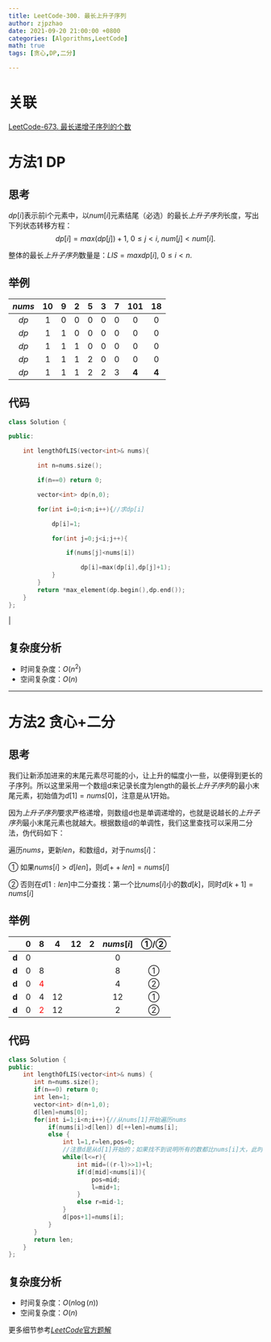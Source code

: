 ```yaml
---
title: LeetCode-300. 最长上升子序列
author: zjpzhao
date: 2021-09-20 21:00:00 +0800
categories: [Algorithms,LeetCode]
math: true
tags: [贪心,DP,二分]

---
```

# 关联
[LeetCode-673. 最长递增子序列的个数](/posts/673-Number-of-Longest-Increasing-Subsequence)

# 方法1 DP
## 思考
$dp[i]$表示前i个元素中，以$num[i]$元素结尾（必选）的最长*上升子序列*长度，写出下列状态转移方程：
$$dp[i]=max(dp[j])+1,\ 0\le j \lt i,\ num[j]<num[i].$$ 

整体的最长*上升子序列*数量是：$LIS=max{dp[i]},\ 0\le i \lt n.$

## 举例

| $nums$ | 10  |  9  |  2  |  5  |  3  |  7  |  101  |  18   |
|:----:|:---:|:---:|:---:|:---:|:---:|:---:|:-----:|:-----:|
|  $dp$  |  1  |  0  |  0  |  0  |  0  |  0  |   0   |   0   |
|  $dp$  |  1  |  1  |  0  |  0  |  0  |  0  |   0   |   0   |
|  $dp$  |  1  |  1  |  1  |  0  |  0  |  0  |   0   |   0   |
|  $dp$  |  1  |  1  |  1  |  2  |  0  |  0  |   0   |   0   |
|  $dp$  |  1  |  1  |  1  |  2  |  2  |  3  | **4** | **4** 

## 代码


```cpp
class Solution {

public:

	int lengthOfLIS(vector<int>& nums){

		int n=nums.size();

		if(n==0) return 0;

		vector<int> dp(n,0);

		for(int i=0;i<n;i++){//求dp[i]

			dp[i]=1;

			for(int j=0;j<i;j++){

				if(nums[j]<nums[i])

					dp[i]=max(dp[i],dp[j]+1);
			}
		}
		return *max_element(dp.begin(),dp.end());
	}
};
```

|

## 复杂度分析

- 时间复杂度：$O(n^2)$
- 空间复杂度：$O(n)$

---
# 方法2 贪心+二分
## 思考
我们让新添加进来的末尾元素尽可能的小，让上升的幅度小一些，以便得到更长的子序列。所以这里采用一个数组d来记录长度为length的最长*上升子序列*的最小末尾元素，初始值为$d[1]=nums[0]$，注意是从1开始。

因为*上升子序列*要求严格递增，则数组d也是单调递增的，也就是说越长的*上升子序列*最小末尾元素也就越大。根据数组d的单调性，我们这里查找可以采用二分法，伪代码如下： 


遍历$nums$，更新$len$，和数组d，对于$nums[i]$：  

① 如果$nums[i]>d[len]$，则$d[++len]=nums[i]$  

② 否则在$d[1:len]$中二分查找：第一个比$nums[i]$小的数$d[k]$，同时$d[k+1]=nums[i]$

## 举例

|       | **0** |          **8**           | **4** | **12** | **2** | $nums[i]$ | ①/② | 
|:-----:|:-----:|:------------------------:|:-----:|:------:|:-----:|:---------:|:---:|
| **d** |   0   |                          |       |        |       |     0     |     |
| **d** |   0   |            8             |       |        |       |     8     |  ①  |
| **d** |   0   | <font color=red>4</font> |       |        |       |     4     |  ②  |
| **d** |   0   |            4             |  12   |        |       |    12     |  ①  |
| **d** |   0   | <font color=red>2</font> |  12   |        |       |     2     |  ②  |

##  代码
```cpp
class Solution {
public:
    int lengthOfLIS(vector<int>& nums) {
       int n=nums.size();
       if(n==0) return 0;
       int len=1;
       vector<int> d(n+1,0);
       d[len]=nums[0];
       for(int i=1;i<n;i++){//从nums[1]开始遍历nums
           if(nums[i]>d[len]) d[++len]=nums[i];
           else {
               int l=1,r=len,pos=0;
			   //注意d是从d[1]开始的；如果找不到说明所有的数都比nums[i]大，此时更新d[1]，所以初始pos设0
               while(l<=r){
                   int mid=((r-l)>>1)+l;
                   if(d[mid]<nums[i]){
                       pos=mid;
                       l=mid+1;
                   }
                   else r=mid-1;
               }
               d[pos+1]=nums[i];
           }
       }
       return len;
    }
};
```

## 复杂度分析
- 时间复杂度：$O(n\log(n))$
- 空间复杂度：$O(n)$


更多细节参考[$LeetCode$官方题解](https://leetcode-cn.com/problems/longest-increasing-subsequence/solution/zui-chang-shang-sheng-zi-xu-lie-by-leetcode-soluti/)